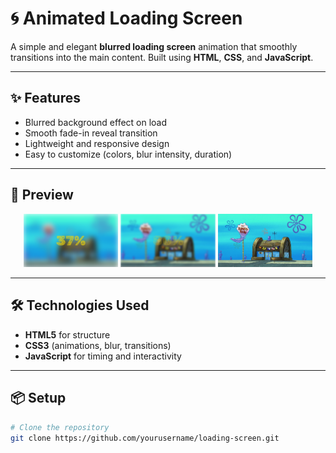 # 🌀 Animated Loading Screen

A simple and elegant **blurred loading screen** animation that smoothly transitions into the main content.
Built using **HTML**, **CSS**, and **JavaScript**.

---

## ✨ Features

* Blurred background effect on load
* Smooth fade-in reveal transition
* Lightweight and responsive design
* Easy to customize (colors, blur intensity, duration)

---

## 🚀 Preview

<p align="center">
  <img src="./pic/prev.png" alt="Preview 1" width="30%" />
  <img src="./pic/prev2.png" alt="Preview 2" width="30%" />
  <img src="./pic/prev3.png" alt="Preview 3" width="30%" />

</p>

---

## 🛠️ Technologies Used

* **HTML5** for structure
* **CSS3** (animations, blur, transitions)
* **JavaScript** for timing and interactivity

---

## 📦 Setup

```bash
# Clone the repository
git clone https://github.com/yourusername/loading-screen.git
